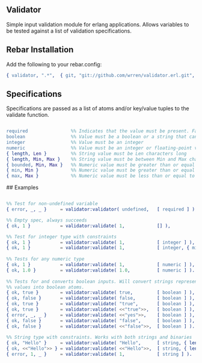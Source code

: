 ## Validator

Simple input validation module for erlang applications. Allows variables to be tested
against a list of validation specifications.

## Rebar Installation

Add the following to your rebar.config:

```erlang
{ validator, ".*",	{ git, "git://github.com/wrren/validator.erl.git", { branch, "master" } } }
```

## Specifications

Specifications are passed as a list of atoms and/or key/value tuples to the validate function.

```erlang

required				%% Indicates that the value must be present. Fails if the value is matches the atom 'undefined'
boolean					%% Value must be a boolean or a string that can be converted cleanly to a boolean
integer					%% Value must be an integer
numeric					%% Value must be an integer or floating-point value
{ length, Len }			%% String value must be Len characters long
{ length, Min, Max }	%% String value must be between Min and Max characters long
{ bounded, Min, Max }	%% Numeric value must be greater than or equal to Min and less than or equal to Max
{ min, Min }			%% Numeric value must be greater than or equal to Min
{ max, Max }			%% Numeric value must be less than or equal to Max

```

## Examples

```erlang

%% Test for non-undefined variable
{ error, _, _ }		= validator:validator( undefined, 	[ required ] ),

%% Empty spec, always succeeds
{ ok, 1 }			= validator:validate( 1, 			[] ),

%% Test for integer type with constraints
{ ok, 1 }			= validator:validate( 1, 			[ integer ] ),
{ ok, 1 }			= validator:validate( 1,			[ integer, { min, 1 } ] ),
	
%% Tests for any numeric type
{ ok, 1 }			= validator:validate( 1, 			[ numeric ] ),
{ ok, 1.0 }			= validator:validate( 1.0, 			[ numeric ] ).
	
%% Tests for and converts boolean inputs. Will convert strings representing boolean
%% values into boolean atoms.
{ ok, true }		= validator:validate( true, 		[ boolean ] ),
{ ok, false }		= validator:validate( false, 		[ boolean ] ),
{ ok, true }		= validator:validate( "true", 		[ boolean ] ),
{ ok, true }		= validator:validate( <<"true">>, 	[ boolean ] ),
{ error, _, _ }		= validator:validate( <<"yes">>, 	[ boolean ] ),
{ ok, false }		= validator:validate( "false", 		[ boolean ] ),
{ ok, false }		= validator:validate( <<"false">>, 	[ boolean ] ).
	
%% String type with constraints. Works with both strings and binaries 
{ ok, "Hello" }		= validator:validate( "Hello",		[ string, { length, 5 } ] ),
{ ok, <<"Hello">> }	= validator:validate( <<"Hello">>,	[ string, { length, 5 } ] ),
{ error, 1, _ }		= validator:validate( 1,			[ string ] ).

```